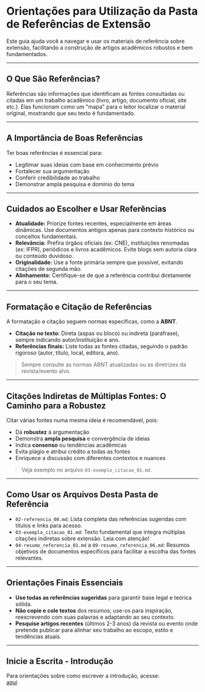 # Orientações para Utilização da Pasta de Referências de Extensão

Este guia ajuda você a navegar e usar os materiais de referência sobre extensão, facilitando a construção de artigos acadêmicos robustos e bem fundamentados.

---

## O Que São Referências?

Referências são informações que identificam as fontes consultadas ou citadas em um trabalho acadêmico (livro, artigo, documento oficial, site etc.). Elas funcionam como um "mapa" para o leitor localizar o material original, mostrando que seu texto é fundamentado.

---

## A Importância de Boas Referências

Ter boas referências é essencial para:

- Legitimar suas ideias com base em conhecimento prévio  
- Fortalecer sua argumentação  
- Conferir credibilidade ao trabalho  
- Demonstrar ampla pesquisa e domínio do tema  

---

## Cuidados ao Escolher e Usar Referências

- **Atualidade:** Priorize fontes recentes, especialmente em áreas dinâmicas. Use documentos antigos apenas para contexto histórico ou conceitos fundamentais.  
- **Relevância:** Prefira órgãos oficiais (ex: CNE), instituições renomadas (ex: IFPR), periódicos e livros acadêmicos. Evite blogs sem autoria clara ou conteúdo duvidoso.  
- **Originalidade:** Use a fonte primária sempre que possível, evitando citações de segunda mão.  
- **Alinhamento:** Certifique-se de que a referência contribui diretamente para o seu tema.  

---

## Formatação e Citação de Referências

A formatação e citação seguem normas específicas, como a **ABNT**.

- **Citação no texto:** Direta (aspas ou bloco) ou indireta (paráfrase), sempre indicando autor/instituição e ano.  
- **Referências finais:** Liste todas as fontes citadas, seguindo o padrão rigoroso (autor, título, local, editora, ano).  

> Sempre consulte as normas ABNT atualizadas ou as diretrizes da revista/evento alvo.

---

## Citações Indiretas de Múltiplas Fontes: O Caminho para a Robustez

Citar várias fontes numa mesma ideia é recomendável, pois:

- Dá **robustez** à argumentação  
- Demonstra **ampla pesquisa** e convergência de ideias  
- Indica **consenso** ou tendências acadêmicas  
- Evita plágio e atribui crédito a todas as fontes  
- Enriquece a discussão com diferentes contextos e nuances  

> Veja exemplo no arquivo `03-exemplo_citacao_01.md`.

---

## Como Usar os Arquivos Desta Pasta de Referência

- `02-referencia_00.md`: Lista completa das referências sugeridas com títulos e links para acesso.  
- `03-exemplo_citacao_01.md`: Texto fundamental que integra múltiplas citações indiretas sobre extensão. Leia com atenção!  
- `04-resumo_referencia_01.md` a `09-resumo_referencia_06.md`: Resumos objetivos de documentos específicos para facilitar a escolha das fontes relevantes.

---

## Orientações Finais Essenciais

- **Use todas as referências sugeridas** para garantir base legal e teórica sólida.  
- **Não copie e cole textos** dos resumos; use-os para inspiração, reescrevendo com suas palavras e adaptando ao seu contexto.  
- **Pesquise artigos recentes** (últimos 2-3 anos) da revista ou evento onde pretende publicar para alinhar seu trabalho ao escopo, estilo e tendências atuais.

---

## Inicie a Escrita - Introdução

Para orientações sobre como escrever a introdução, acesse:  
[aqui](https://github.com/heliokamakawa/ifpr/blob/main/extensao/artigos/introducao.md)
